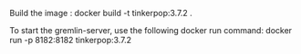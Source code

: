 Build the image : docker build -t tinkerpop:3.7.2 .

To start the gremlin-server, use the following docker run command: docker run -p 8182:8182 tinkerpop:3.7.2
